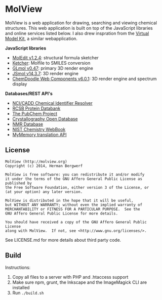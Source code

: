 MolView
=======
MolView is a web application for drawing, searching and viewing chemical
structures. This web application is built on top of the JavaScript libraries
and online services listed below. I also drew inspration from the
[Virtual Model Kit](http://chemagic.com/JSmolVMK2.htm),
a similar webapplication.

**JavaScript libraries**

  - [MolEdit v1.2.4](https://www.molsoft.com/moledit.html): structural formula sketcher
  - [Ketcher](http://ggasoftware.com/opensource/ketcher): Molfile to SMILES conversion
  - [GLmol v0.47](http://webglmol.sourceforge.jp/index-en.html): primary 3D render engine
  - [JSmol v14.3.7](http://sourceforge.net/projects/jsmol/): 3D render engine
  - [ChemDoodle Web Components v6.0.1](http://web.chemdoodle.com/): 3D render engine
    and spectrum display

**Databases/REST API's**

  - [NCI/CADD Chemical Identifier Resolver](http://cactus.nci.nih.gov/chemical/structure)
  - [RCSB Protein Databank](http://www.rcsb.org/pdb/software/rest.do)
  - [The PubChem Project](https://pubchem.ncbi.nlm.nih.gov/pug_rest/PUG_REST.html)
  - [Crystallography Open Database](http://www.crystallography.net/)
  - [NMR Database](http://www.nmrdb.org/)
  - [NIST Chemistry WebBook](http://webbook.nist.gov/chemistry)
  - [MyMemory translation API](http://mymemory.translated.net/doc/spec.php)

License
-------
```
MolView (http://molview.org)
Copyright (c) 2014, Herman Bergwerf

MolView is free software: you can redistribute it and/or modify
it under the terms of the GNU Affero General Public License as published by
the Free Software Foundation, either version 3 of the License, or
(at your option) any later version.

MolView is distributed in the hope that it will be useful,
but WITHOUT ANY WARRANTY; without even the implied warranty of
MERCHANTABILITY or FITNESS FOR A PARTICULAR PURPOSE.  See the
GNU Affero General Public License for more details.

You should have received a copy of the GNU Affero General Public License
along with MolView.  If not, see <http://www.gnu.org/licenses/>.
```
See LICENSE.md for more details about third party code.

Build
-----
Instructions:

1. Copy all files to a server with PHP and .htaccess support
2. Make sure npm, grunt, the Inkscape and the ImageMagick CLI are installed
3. Run `./build.sh`
